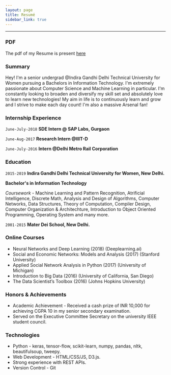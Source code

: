 ```yaml
---
layout: page
title: Resumé
sidebar_link: true
---
```


<hr>

### PDF
The pdf of my Resume is present [here](/assets/ZoyaKhanIndiraGandhiDelhiTechnicalUniversityForWomen.pdf)

### Summary

Hey! I'm a senior undergrad @Indira Gandhi Delhi Technical University for Women pursuing a Bachelors in Information Technology. I'm extremely passionate about Computer Science and Machine Learning in particular. I'm constantly looking to broaden and diversify my skill set and absolutely love to learn new technologies!
My aim in life is to continuously learn and grow and I strive to make each day count! 
I'm also a massive Arsenal fan!

### Internship Experience

`June-July-2018`
__SDE Intern @ SAP Labs, Gurgaon__

`June-Aug-2017`
__Research Intern @IIIT-D__

`June-July-2016`
__Intern @Delhi Metro Rail Corporation__


### Education

`2015-2019`
__Indira Gandhi Delhi Technical University for Women, New Delhi.__

**Bachelor's in Information Technology**

*Coursework* - Machine Learning and Pattern Recognition, Atrificial Intelligence, Discrete Math, Analysis and Design of Algorithms, Computer Networks, Data Structures, Theory of Computation, Compiler Design, Computer Organization & Architechture, Introduction to Object Oriented Programming, Operating System and many more.

`2001-2015`
__Mater Dei School, New Delhi.__

### Online Courses
- Neural Networks and Deep Learning (2018) (Deeplearning.ai)
- Social and Economic Networks: Models and Analysis (2017) (Stanford University)
- Applied Social Network Analysis in Python (2017) (University of Michigan)
- Introduction to Big Data (2016) (University of California, San Diego)
- The Data Scientist’s Toolbox (2016) (Johns Hopkins University)


### Honors & Achievements
- Academic Achievement - Received a cash prize of INR 10,000 for achieving CGPA 10 in my senior secondary examination.
- Served on the Executive Committee Secretary on the university IEEE student council.

### Technologies
* Python - keras, tensor-flow, scikit-learn, numpy, pandas, nltk, beautifulsoup, tweepy.
* Web Development - HTML/CSS/JS, D3.js.
* Strong experience with REST APIs.
* Version Control - Git
